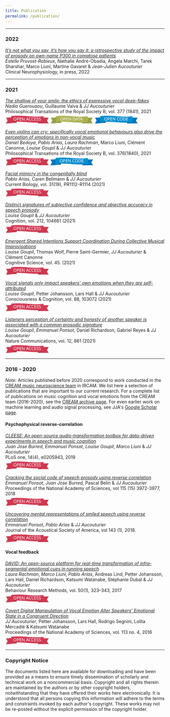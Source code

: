 ```yaml
---
title: Publication
permalink: /publication/
---
```




<hr>

### 2022

[_It’s not what you say, it’s how you say it: a retrospective study of the impact of prosody on own-name P300 in comatose patients_]()<br>
*Estelle Pruvost-Robieux*, Nathalie André-Obadia, Angela Marchi, Tarek Sharshar, Marco Liuni, Martine Gavaret & *Jean-Julien Aucouturier*<br>
Clinical Neurophysiology, in press, 2022 <br>


<hr>

### 2021

[_The shallow of your smile: the ethics of expressive vocal deep-fakes_](https://royalsocietypublishing.org/doi/10.1098/rstb.2020.0396) <br>
*Nadia Guerouaou*, Guillaume Vaiva & *JJ Aucouturier*<br>
Philosophical Transations of the Royal Society B, vol. 377 (1841), 2021 <br>
[<img style='display:inline;padding-top: 5px;' height='25' src='/images/access.jpg'>]({{site.baseurl}}/articles/2021/Guerouaou_Philosophical_Transactions_2021.pdf)
[<img style='display:inline;padding-top: 5px;' height='25' src='/images/data.jpg'>](https://github.com/creamlab/deep-ethics)
[<img style='display:inline;padding-top: 5px;' height='25' src='/images/code.jpg'>](https://github.com/creamlab/deep-ethics)

[_Even violins can cry: specifically vocal emotional behaviours also drive the perception of emotions in non-vocal music_]()<br>
*Daniel Bedoya*, *Pablo Arias*, *Laura Rachman*, Marco Liuni, Clément Canonne, *Louise Goupil* & *JJ Aucouturier*<br>
Philosophical Transations of the Royal Society B, vol. 376(1840), 2021 <br>
[<img style='display:inline;padding-top: 5px;' height='25' src='/images/access.jpg'>]({{site.baseurl}}/articles/2021/Bedoya_Philosophical_Transactions_2021.pdf)
[<img style='display:inline;padding-top: 5px;' height='25' src='/images/code.jpg'>](https://github.com/creamlab/smiling_violins)

[_Facial mimicry in the congenitally blind_](https://www.cell.com/current-biology/fulltext/S0960-9822(21)01195-7)<br>
*Pablo Arias*, Caren Bellmann & *JJ Aucouturier*<br>
Current Biology, vol. 31(19), PR1112-R1114 (2021) <br>
[<img style='display:inline;padding-top: 5px;' height='25' src='/images/access.jpg'>]({{site.baseurl}}/articles/2021/Arias_Current_Biology_2021.pdf)

[_Distinct signatures of subjective confidence and objective accuracy in speech prosody_](https://www.sciencedirect.com/science/article/abs/pii/S0010027721000809)<br>
*Louise Goupil* & *JJ Aucouturier*<br>
Cognition, vol. 212, 104661 (2021) <br>
[<img style='display:inline;padding-top: 5px;' height='25' src='/images/access.jpg'>]({{site.baseurl}}/articles/2021/Goupil_Cognition_2021.pdf)

[_Emergent Shared Intentions Support Coordination During Collective Musical Improvisations_](https://onlinelibrary.wiley.com/doi/abs/10.1111/cogs.12932) <br>
*Louise Goupil*, Thomas Wolf, Pierre Saint-Germier, *JJ Aucouturier* & Clément Canonne<br>
Cognitive Science, vol. 45. (2021)<br>
[<img style='display:inline;padding-top: 5px;' height='25' src='/images/access.jpg'>]({{site.baseurl}}/articles/2021/Goupil_Cognitive_Science_2021.pdf)

[_Vocal signals only impact speakers’ own emotions when they are self-attributed_](https://www.sciencedirect.com/science/article/abs/pii/S1053810020305390?dgcid=coauthor)<br>
*Louise Goupil*, Petter Johansson, Lars Hall & *JJ Aucouturier* <br>
Consciousness & Cognition, vol. 88, 103072 (2021)<br>
[<img style='display:inline;padding-top: 5px;' height='25' src='/images/access.jpg'>]({{site.baseurl}}/articles/2021/Goupil_Consciousness_Cognition_2021.pdf)

[_Listeners perception of certainty and honesty of another speaker is associated with a common prosodic signature_](https://www.nature.com/articles/s41467-020-20649-4)<br>
*Louise Goupil*, *Emmanuel Ponsot*, Daniel Richardson, Gabriel Reyes & *JJ Aucouturier*<br>
Nature Communications, vol. 12, 861 (2021)<br>
[<img style='display:inline;padding-top: 5px;' height='25' src='/images/access.jpg'>]({{site.baseurl}}/articles/2021/Goupil_Nature_Communications_2021.pdf)


<hr>

### 2016 - 2020

*Note:*  Articles published before 2020 correspond to work conducted in the [CREAM music neuroscience team](https://cream.ircam.fr) in IRCAM. We list here a selection of publications that are important to our current research. For a complete list of publications on music cognition and vocal emotions from the CREAM team (2016-2020), see the [CREAM archive page]({{site.baseurl}}/cream). For even earlier work on machine learning and audio signal processing, see JJA's [Google Scholar page](https://scholar.google.com/citations?user=jnST06UAAAAJ). 

#### Psychophysical reverse-correlation 

[_CLEESE: An open-source audio-transformation toolbox for data-driven experiments in speech and music cognition_](https://journals.plos.org/plosone/article?id=10.1371/journal.pone.0205943)<br>
*Juan Jose Burred*, *Emmanuel Ponsot*, *Louise Goupil*, *Marco Liuni* & *JJ Aucouturier*<br>
PLoS one, 14(4), e0205943, 2019<br>
[<img style='display:inline;padding-top: 5px;' height='25' src='/images/access.jpg'>]({{site.baseurl}}/articles/2019/Burred_PLOS_One_2019.pdf)

[_Cracking the social code of speech prosody using reverse correlation_](https://www.pnas.org/content/115/15/3972)<br>
*Emmanuel Ponsot*, *Juan Jose Burred*, Pascal Belin & *JJ Aucouturier*<br>
Proceedings of the National Academy of Sciences, vol 115 (15) 3972-3977, 2018<br>
[<img style='display:inline;padding-top: 5px;' height='25' src='/images/access.jpg'>]({{site.baseurl}}/articles/2018/Ponsot_PNAS_2018.pdf)

[_Uncovering mental representations of smiled speech using reverse correlation_](https://asa.scitation.org/doi/10.1121/1.5020989)<br>
*Emmanuel Ponsot*, *Pablo Arias* & *JJ Aucouturier*<br>
Journal of the Acoustical Society of America, vol 143 (1), 2018.<br>
[<img style='display:inline;padding-top: 5px;' height='25' src='/images/access.jpg'>]({{site.baseurl}}/articles/2018/Ponsot_JASA_2018.pdf)

#### Vocal feedback 

[_DAVID: An open-source platform for real-time transformation of infra-segmental emotional cues in running speech_](https://link.springer.com/article/10.3758/s13428-017-0873-y)<br>
*Laura Rachman*, *Marco Liuni*, *Pablo Arias*, Andreas Lind, Petter Johansson, Lars Hall, Daniel Richardson, Katsumi Watanabe, Stéphanie Dubal & *JJ Aucouturier*<br>
Behaviour Research Methods, vol. 50(1), 323–343, 2017<br>
[<img style='display:inline;padding-top: 5px;' height='25' src='/images/access.jpg'>]({{site.baseurl}}/articles/2017/Rachman_BRM_2017.pdf)

[_Covert Digital Manipulation of Vocal Emotion Alter Speakers’ Emotional State in a Congruent Direction_](https://www.pnas.org/content/113/4/948)<br>
*JJ Aucouturier*, Petter Johansson, Lars Hall, Rodrigo Segnini, Lolita Mercadié & Katsumi Watanabe<br>
Proceedings of the National Academy of Sciences, vol. 113 no. 4, 2016<br>
[<img style='display:inline;padding-top: 5px;' height='25' src='/images/access.jpg'>]({{site.baseurl}}/articles/2016/Aucouturier_PNAS_2016.pdf)


<hr>

### Copyright Notice

The documents listed here are available for downloading and have been provided as a means to ensure timely dissemination of scholarly and technical work on a noncommercial basis. Copyright and all rights therein are maintained by the authors or by other copyright holders, notwithstanding that they have offered their works here electronically. It is understood that all persons copying this information will adhere to the terms and constraints invoked by each author's copyright. These works may not be re-posted without the explicit permission of the copyright holder.
